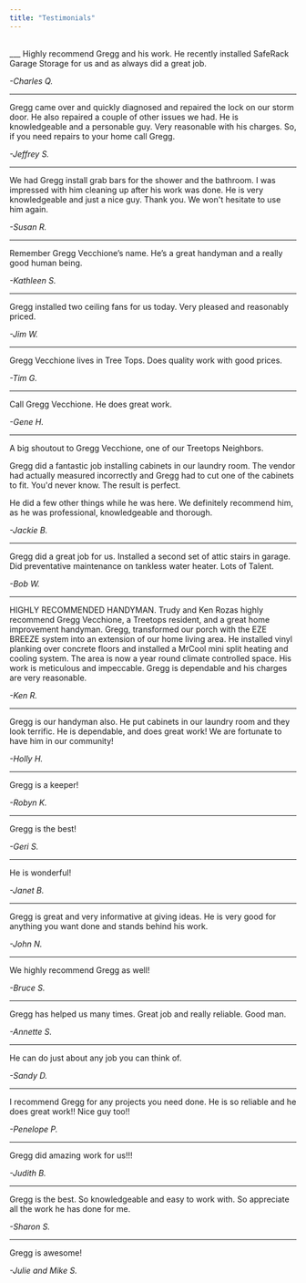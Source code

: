 ```yaml
---
title: "Testimonials"
---
```


<br>
___
Highly recommend Gregg and his work. He recently installed SafeRack Garage Storage for us and as always did a great job. 

*-Charles Q.*
___
Gregg came over and quickly diagnosed and repaired the lock on our storm door. He also repaired a couple of other issues we had. He is knowledgeable and a personable guy. Very reasonable with his charges. So, if you need repairs to your home call Gregg.

*-Jeffrey S.*
___
We had Gregg install grab bars for the shower and the bathroom. I was impressed with him cleaning up after his work was done. He is very knowledgeable and just a nice guy. Thank you. We won't hesitate to use him again. 

*-Susan R.*
___
Remember Gregg Vecchione’s name. He’s a great handyman and a really good human being.

*-Kathleen S.*
___
Gregg installed two ceiling fans for us today. Very pleased and reasonably priced.

*-Jim W.*
___
Gregg Vecchione lives in Tree Tops. Does quality work with good prices.

*-Tim G.*
___
Call Gregg Vecchione. He does great work.

*-Gene H.*
___
A big shoutout to Gregg Vecchione, one of our Treetops Neighbors.

Gregg did a fantastic job installing cabinets in our laundry room. The vendor had actually measured incorrectly and Gregg had to cut one of the cabinets to fit. You'd never know. The result is perfect.

He did a few other things while he was here. We definitely recommend him, as he was professional, knowledgeable and thorough.

*-Jackie B.*
___
Gregg did a great job for us. Installed a second set of attic stairs in garage. Did preventative maintenance on tankless water heater. Lots of Talent.

*-Bob W.*
___
HIGHLY RECOMMENDED HANDYMAN. Trudy and Ken Rozas highly recommend Gregg Vecchione, a Treetops resident, and a great home improvement handyman. Gregg, transformed our porch with the EZE BREEZE system into an extension of our home living area. He installed vinyl planking over concrete floors and installed a MrCool mini split heating and cooling system. The area is now a year round climate controlled space. His work is meticulous and impeccable. Gregg is dependable and his charges are very reasonable.

*-Ken R.*
___
Gregg is our handyman also. He put cabinets in our laundry room and they look terrific. He is dependable, and does great work! We are fortunate to have him in our community!

*-Holly H.*
___
Gregg is a keeper!

*-Robyn K.*
___
Gregg is the best!

*-Geri S.*
___
He is wonderful!

*-Janet B.*
___
Gregg is great and very informative at giving ideas. He is very good for anything you want done and stands behind his work.

*-John N.*
___
We highly recommend Gregg as well!

*-Bruce S.*
___
Gregg has helped us many times. Great job and really reliable. Good man.

*-Annette S.*
___
He can do just about any job you can think of.

*-Sandy D.*
___
I recommend Gregg for any projects you need done. He is so reliable and he does great work!! Nice guy too!!

*-Penelope P.*
___
Gregg did amazing work for us!!!

*-Judith B.*
___
Gregg is the best. So knowledgeable and easy to work with. So appreciate all the work he has done for me.

*-Sharon S.*
___
Gregg is awesome!

*-Julie and Mike S.*

<br><br>